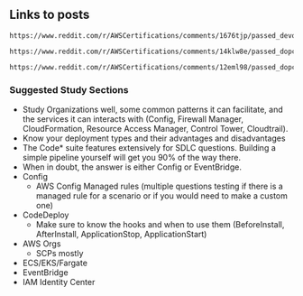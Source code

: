 
## Links to posts

	https://www.reddit.com/r/AWSCertifications/comments/1676tjp/passed_devops_pro_dopc2/

	https://www.reddit.com/r/AWSCertifications/comments/14klw8e/passed_dopco2/

	https://www.reddit.com/r/AWSCertifications/comments/12eml98/passed_dopc02_today/

### Suggested Study Sections
- Study Organizations well, some common patterns it can facilitate, and the services it can interacts with (Config, Firewall Manager, CloudFormation, Resource Access Manager, Control Tower, Cloudtrail).
- Know your deployment types and their advantages and disadvantages
- The Code* suite features extensively for SDLC questions. Building a simple pipeline yourself will get you 90% of the way there.
- When in doubt, the answer is either Config or EventBridge.
- Config
    - AWS Config Managed rules (multiple questions testing if there is a managed rule for a scenario or if you would need to make a custom one)
- CodeDeploy
    - Make sure to know the hooks and when to use them (BeforeInstall, AfterInstall, ApplicationStop, ApplicationStart)
- AWS Orgs
    - SCPs mostly
- ECS/EKS/Fargate
- EventBridge
- IAM Identity Center

